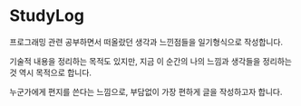 # StudyLog

프로그래밍 관련 공부하면서 떠올랐던 생각과 느낀점들을 일기형식으로 작성합니다.

기술적 내용을 정리하는 목적도 있지만, 지금 이 순간의 나의 느낌과 생각들을 정리하는 것 역시 목적으로 합니다.

누군가에게 편지를 쓴다는 느낌으로, 부담없이 가장 편하게 글을 작성하고자 합니다.
